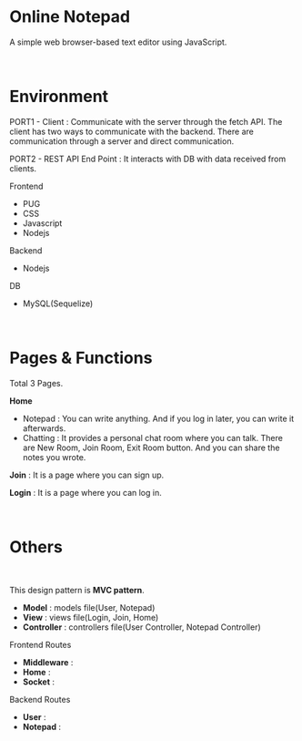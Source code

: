 # Online Notepad
A simple web browser-based text editor using JavaScript.

<br>

# Environment 
PORT1 - Client : Communicate with the server through the fetch API. The client has two ways to communicate with the backend. There are communication through a server and direct communication.

PORT2 - REST API End Point : It interacts with DB with data received from clients.

Frontend
- PUG
- CSS
- Javascript  
- Nodejs

Backend
- Nodejs 
 
DB
- MySQL(Sequelize)

<br>

# Pages & Functions
Total 3 Pages.
  
__Home__ 
- Notepad : You can write anything. And if you log in later, you can write it afterwards.
- Chatting : It provides a personal chat room where you can talk. There are New Room, Join Room, Exit Room button. And you can share the notes you wrote.

__Join__ : It is a page where you can sign up.

__Login__ : It is a page where you can log in.

<br>

# Others


<br>

This design pattern is __MVC pattern__.  
- __Model__ : models file(User, Notepad)
- __View__ : views file(Login, Join, Home)
- __Controller__ : controllers file(User Controller, Notepad Controller)  

Frontend Routes
- __Middleware__ : 
- __Home__ :  
- __Socket__ : 

Backend Routes
- __User__ :  
- __Notepad__ : 